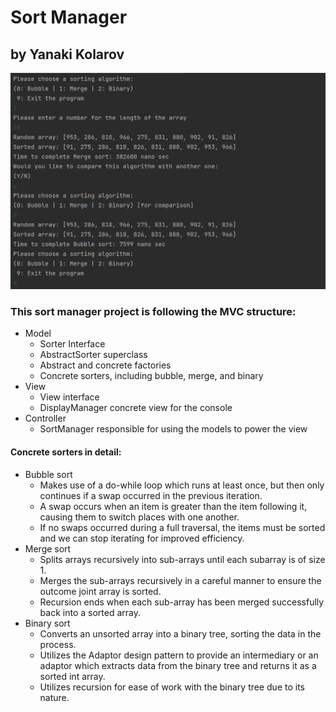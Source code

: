 # Sort Manager
## by Yanaki Kolarov

![An example of the program in action](resources/ProgramExample.png)

### This sort manager project is following the MVC structure:
- Model 
  - Sorter Interface
  - AbstractSorter superclass 
  - Abstract and concrete factories
  - Concrete sorters, including bubble, merge, and binary
- View
  - View interface
  - DisplayManager concrete view for the console
- Controller
  - SortManager responsible for using the models to power the view
  
#### Concrete sorters in detail:
- Bubble sort
  - Makes use of a do-while loop which runs at least once, but then only continues if a swap occurred in the previous iteration.
  - A swap occurs when an item is greater than the item following it, causing them to switch places with one another.
  - If no swaps occurred during a full traversal, the items must be sorted and we can stop iterating for improved efficiency.
- Merge sort
  - Splits arrays recursively into sub-arrays until each subarray is of size 1.
  - Merges the sub-arrays recursively in a careful manner to ensure the outcome joint array is sorted.
  - Recursion ends when each sub-array has been merged successfully back into a sorted array.
- Binary sort
  - Converts an unsorted array into a binary tree, sorting the data in the process.
  - Utilizes the Adaptor design pattern to provide an intermediary or an adaptor which extracts data from the binary tree and returns it as a sorted int array.
  - Utilizes recursion for ease of work with the binary tree due to its nature.